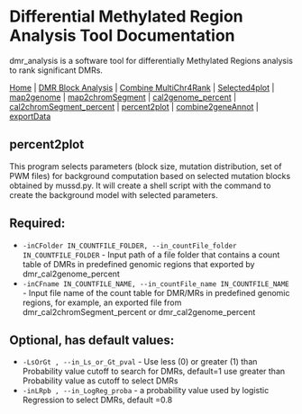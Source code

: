 # Differential Methylated Region Analysis Tool Documentation

dmr_analysis is a software tool for differentially Methylated Regions analysis to rank significant DMRs.



[Home](index.md) | [DMR Block Analysis](dmr_analysis_block.md) | [Combine MultiChr4Rank](dmr_combine_multChrs4rank.md) | [Selected4plot](dmr_selected4plot.md) | [map2genome](dmr_map2genome.md) | [map2chromSegment](dmr_map2chromSegment.md) | [cal2genome_percent](dmr_cal2genome_percent.md) | [cal2chromSegment_percent](dmr_cal2chromSegment_percent.md) | [percent2plot](dmr_percent2plot.md) | [combine2geneAnnot](dmr_combine2geneAnnot.md) | [exportData](dmr_exportData.md)

## percent2plot
<p>This program selects parameters (block size, mutation distribution, set of PWM files) for background computation based on selected mutation blocks obtained by mussd.py. It will create a shell script with the command to create the background model with selected parameters.</p>




<h2>Required:</h2>
<ul>
  <li><code>-inCFolder IN_COUNTFILE_FOLDER, --in_countFile_folder IN_COUNTFILE_FOLDER</code> - Input path of a file folder that contains a count table of DMRs in predefined genomic regions that exported by dmr_cal2genome_percent</li>
  <li><code>-inCFname IN_COUNTFILE_NAME, --in_countFile_name IN_COUNTFILE_NAME</code> - Input file name of the count table for DMR/MRs in predefined genomic regions, for example, an exported file from dmr_cal2chromSegment_percent or dmr_cal2genome_percent</li>
</ul>

<h2>Optional, has default values:</h2>
<ul>
  <li><code>-LsOrGt , --in_Ls_or_Gt_pval</code> - Use less (0) or greater (1) than Probability value cutoff to search for DMRs, default=1 use greater than Probability value as cutoff to select DMRs</li>
  <li><code>-inLRpb , --in_LogReg_proba</code> - a probability value used by logistic Regression to select DMRs, default =0.8</li>
</ul>

